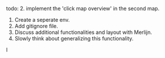 todo:
2. implement the 'click map overview' in the second map.

1. Create a seperate env.
2. Add gitignore file.
3. Discuss additional functionalities and layout with Merlijn.
4. Slowly think about generalizing this functionality.


I